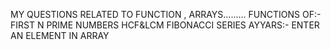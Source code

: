 MY QUESTIONS RELATED TO FUNCTION , ARRAYS.........
FUNCTIONS OF:-
FIRST N PRIME NUMBERS
HCF&LCM
FIBONACCI SERIES
AYYARS:-
ENTER AN ELEMENT IN ARRAY
